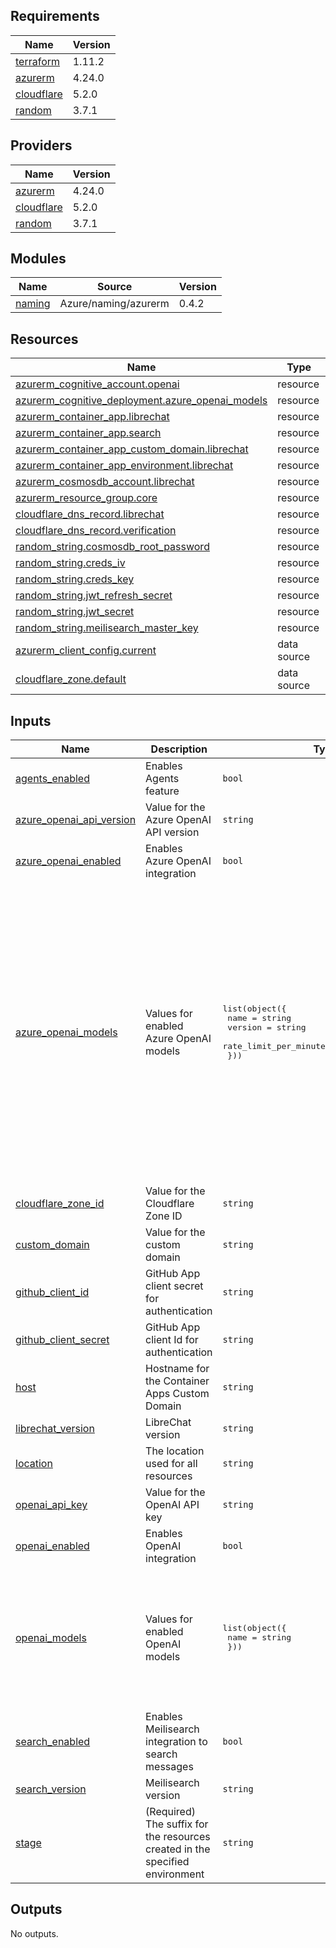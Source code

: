 <!-- BEGIN_TF_DOCS -->
## Requirements

| Name | Version |
|------|---------|
| <a name="requirement_terraform"></a> [terraform](#requirement\_terraform) | 1.11.2 |
| <a name="requirement_azurerm"></a> [azurerm](#requirement\_azurerm) | 4.24.0 |
| <a name="requirement_cloudflare"></a> [cloudflare](#requirement\_cloudflare) | 5.2.0 |
| <a name="requirement_random"></a> [random](#requirement\_random) | 3.7.1 |

## Providers

| Name | Version |
|------|---------|
| <a name="provider_azurerm"></a> [azurerm](#provider\_azurerm) | 4.24.0 |
| <a name="provider_cloudflare"></a> [cloudflare](#provider\_cloudflare) | 5.2.0 |
| <a name="provider_random"></a> [random](#provider\_random) | 3.7.1 |

## Modules

| Name | Source | Version |
|------|--------|---------|
| <a name="module_naming"></a> [naming](#module\_naming) | Azure/naming/azurerm | 0.4.2 |

## Resources

| Name | Type |
|------|------|
| [azurerm_cognitive_account.openai](https://registry.terraform.io/providers/hashicorp/azurerm/4.24.0/docs/resources/cognitive_account) | resource |
| [azurerm_cognitive_deployment.azure_openai_models](https://registry.terraform.io/providers/hashicorp/azurerm/4.24.0/docs/resources/cognitive_deployment) | resource |
| [azurerm_container_app.librechat](https://registry.terraform.io/providers/hashicorp/azurerm/4.24.0/docs/resources/container_app) | resource |
| [azurerm_container_app.search](https://registry.terraform.io/providers/hashicorp/azurerm/4.24.0/docs/resources/container_app) | resource |
| [azurerm_container_app_custom_domain.librechat](https://registry.terraform.io/providers/hashicorp/azurerm/4.24.0/docs/resources/container_app_custom_domain) | resource |
| [azurerm_container_app_environment.librechat](https://registry.terraform.io/providers/hashicorp/azurerm/4.24.0/docs/resources/container_app_environment) | resource |
| [azurerm_cosmosdb_account.librechat](https://registry.terraform.io/providers/hashicorp/azurerm/4.24.0/docs/resources/cosmosdb_account) | resource |
| [azurerm_resource_group.core](https://registry.terraform.io/providers/hashicorp/azurerm/4.24.0/docs/resources/resource_group) | resource |
| [cloudflare_dns_record.librechat](https://registry.terraform.io/providers/cloudflare/cloudflare/5.2.0/docs/resources/dns_record) | resource |
| [cloudflare_dns_record.verification](https://registry.terraform.io/providers/cloudflare/cloudflare/5.2.0/docs/resources/dns_record) | resource |
| [random_string.cosmosdb_root_password](https://registry.terraform.io/providers/hashicorp/random/3.7.1/docs/resources/string) | resource |
| [random_string.creds_iv](https://registry.terraform.io/providers/hashicorp/random/3.7.1/docs/resources/string) | resource |
| [random_string.creds_key](https://registry.terraform.io/providers/hashicorp/random/3.7.1/docs/resources/string) | resource |
| [random_string.jwt_refresh_secret](https://registry.terraform.io/providers/hashicorp/random/3.7.1/docs/resources/string) | resource |
| [random_string.jwt_secret](https://registry.terraform.io/providers/hashicorp/random/3.7.1/docs/resources/string) | resource |
| [random_string.meilisearch_master_key](https://registry.terraform.io/providers/hashicorp/random/3.7.1/docs/resources/string) | resource |
| [azurerm_client_config.current](https://registry.terraform.io/providers/hashicorp/azurerm/4.24.0/docs/data-sources/client_config) | data source |
| [cloudflare_zone.default](https://registry.terraform.io/providers/cloudflare/cloudflare/5.2.0/docs/data-sources/zone) | data source |

## Inputs

| Name | Description | Type | Default | Required |
|------|-------------|------|---------|:--------:|
| <a name="input_agents_enabled"></a> [agents\_enabled](#input\_agents\_enabled) | Enables Agents feature | `bool` | `true` | no |
| <a name="input_azure_openai_api_version"></a> [azure\_openai\_api\_version](#input\_azure\_openai\_api\_version) | Value for the Azure OpenAI API version | `string` | `"2024-08-01-preview"` | no |
| <a name="input_azure_openai_enabled"></a> [azure\_openai\_enabled](#input\_azure\_openai\_enabled) | Enables Azure OpenAI integration | `bool` | `true` | no |
| <a name="input_azure_openai_models"></a> [azure\_openai\_models](#input\_azure\_openai\_models) | Values for enabled Azure OpenAI models | <pre>list(object({<br/>    name                              = string<br/>    version                           = string<br/>    rate_limit_per_minute_in_thousand = number<br/>  }))</pre> | <pre>[<br/>  {<br/>    "name": "gpt-4o",<br/>    "rate_limit_per_minute_in_thousand": 10,<br/>    "version": "2024-11-20"<br/>  },<br/>  {<br/>    "name": "gpt-4o-mini",<br/>    "rate_limit_per_minute_in_thousand": 10,<br/>    "version": "2024-07-18"<br/>  },<br/>  {<br/>    "name": "o1",<br/>    "rate_limit_per_minute_in_thousand": 10,<br/>    "version": "2024-12-17"<br/>  },<br/>  {<br/>    "name": "o3-mini",<br/>    "rate_limit_per_minute_in_thousand": 10,<br/>    "version": "2025-01-31"<br/>  }<br/>]</pre> | no |
| <a name="input_cloudflare_zone_id"></a> [cloudflare\_zone\_id](#input\_cloudflare\_zone\_id) | Value for the Cloudflare Zone ID | `string` | n/a | yes |
| <a name="input_custom_domain"></a> [custom\_domain](#input\_custom\_domain) | Value for the custom domain | `string` | n/a | yes |
| <a name="input_github_client_id"></a> [github\_client\_id](#input\_github\_client\_id) | GitHub App client secret for authentication | `string` | n/a | yes |
| <a name="input_github_client_secret"></a> [github\_client\_secret](#input\_github\_client\_secret) | GitHub App client Id for authentication | `string` | n/a | yes |
| <a name="input_host"></a> [host](#input\_host) | Hostname for the Container Apps Custom Domain | `string` | `"chat"` | no |
| <a name="input_librechat_version"></a> [librechat\_version](#input\_librechat\_version) | LibreChat version | `string` | `"v0.7.7"` | no |
| <a name="input_location"></a> [location](#input\_location) | The location used for all resources | `string` | `"swedencentral"` | no |
| <a name="input_openai_api_key"></a> [openai\_api\_key](#input\_openai\_api\_key) | Value for the OpenAI API key | `string` | n/a | yes |
| <a name="input_openai_enabled"></a> [openai\_enabled](#input\_openai\_enabled) | Enables OpenAI integration | `bool` | `true` | no |
| <a name="input_openai_models"></a> [openai\_models](#input\_openai\_models) | Values for enabled OpenAI models | <pre>list(object({<br/>    name = string<br/>  }))</pre> | <pre>[<br/>  {<br/>    "name": "gpt-4o"<br/>  },<br/>  {<br/>    "name": "gpt-4o-mini"<br/>  },<br/>  {<br/>    "name": "o3-mini"<br/>  }<br/>]</pre> | no |
| <a name="input_search_enabled"></a> [search\_enabled](#input\_search\_enabled) | Enables Meilisearch integration to search messages | `bool` | `false` | no |
| <a name="input_search_version"></a> [search\_version](#input\_search\_version) | Meilisearch version | `string` | `"v1.13.3"` | no |
| <a name="input_stage"></a> [stage](#input\_stage) | (Required) The suffix for the resources created in the specified environment | `string` | `"openai"` | no |

## Outputs

No outputs.
<!-- END_TF_DOCS -->